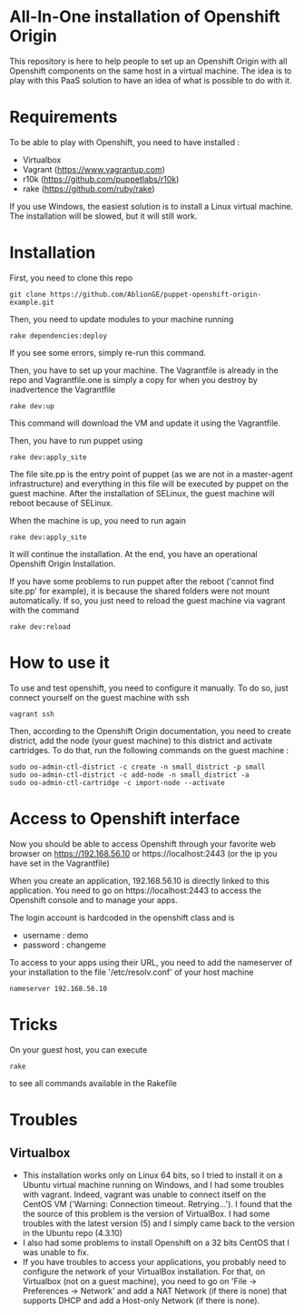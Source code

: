 # All-In-One installation of Openshift Origin

This repository is here to help people to set up an Openshift Origin with all Openshift components on the same host in a virtual machine. The idea is to play with this PaaS solution to have an idea of what is possible to do with it. 

# Requirements

To be able to play with Openshift, you need to have installed :

* Virtualbox
* Vagrant (https://www.vagrantup.com)
* r10k (https://github.com/puppetlabs/r10k)
* rake (https://github.com/ruby/rake)

If you use Windows, the easiest solution is to install a Linux virtual machine. The installation will be slowed, but it will still work.

# Installation

First, you need to clone this repo

    git clone https://github.com/AblionGE/puppet-openshift-origin-example.git

Then, you need to update modules to your machine running

    rake dependencies:deploy

If you see some errors, simply re-run this command.

Then, you have to set up your machine. The Vagrantfile is already in the repo and Vagrantfile.one is simply a copy for when you destroy by inadvertence the Vagrantfile

    rake dev:up

This command will download the VM and update it using the Vagrantfile.

Then, you have to run puppet using

    rake dev:apply_site

The file site.pp is the entry point of puppet (as we are not in a master-agent infrastructure) and everything in this file will be executed by puppet on the guest machine. After the installation of SELinux, the guest machine will reboot because of SELinux.

When the machine is up, you need to run again

    rake dev:apply_site

It will continue the installation. At the end, you have an operational Openshift Origin Installation.

If you have some problems to run puppet after the reboot ('cannot find site.pp' for example), it is because the shared folders were not mount automatically. If so, you just need to reload the guest machine via vagrant with the command

    rake dev:reload

# How to use it

To use and test openshift, you need to configure it manually.
To do so, just connect yourself on the guest machine with ssh

    vagrant ssh

Then, according to the Openshift Origin documentation, you need to create district, add the node (your guest machine) to this district and activate cartridges.
To do that, run the following commands on the guest machine :

    sudo oo-admin-ctl-district -c create -n small_district -p small
    sudo oo-admin-ctl-district -c add-node -n small_district -a
    sudo oo-admin-ctl-cartridge -c import-node --activate

# Access to Openshift interface

Now you should be able to access Openshift through your favorite web browser on https://192.168.56.10 or https://localhost:2443 (or the ip you have set in the Vagrantfile)

When you create an application, 192.168.56.10 is directly linked to this application. You need to go on https://localhost:2443 to access the Openshift console and to manage your apps.

The login account is hardcoded in the openshift class and is
- username : demo
- password : changeme

To access to your apps using their URL, you need to add the nameserver of your installation to the file '/etc/resolv.conf' of your host machine

    nameserver 192.168.56.10

# Tricks
On your guest host, you can execute

    rake
    
to see all commands available in the Rakefile

# Troubles

## Virtualbox
- This installation works only on Linux 64 bits, so I tried to install it on a Ubuntu virtual machine running on Windows, and I had some troubles with vagrant. Indeed, vagrant was unable to connect itself on the CentOS VM ('Warning: Connection timeout. Retrying...'). I found that the the source of this problem is the version of VirtualBox. I had some troubles with the latest version (5) and I simply came back to the version in the Ubuntu repo (4.3.10)
- I also had some problems to install Openshift on a 32 bits CentOS that I was unable to fix.
- If you have troubles to access your applications, you probably need to configure the network of your VirtualBox installation. For that, on Virtualbox (not on a guest machine), you need to go on 'File -> Preferences -> Network' and add a NAT Network (if there is none) that supports DHCP and add a Host-only Network (if there is none).
